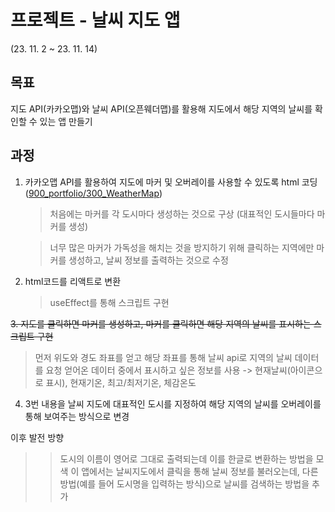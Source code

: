 # 프로젝트 - 날씨 지도 앱 
(23. 11. 2 ~ 23. 11. 14)

## 목표

지도 API(카카오맵)와 날씨 API(오픈웨더맵)를 활용해 지도에서 해당 지역의 날씨를 확인할 수 있는 앱 만들기

## 과정

1. 카카오맵 API를 활용하여 지도에 마커 및 오버레이를 사용할 수 있도록 html 코딩 ([900_portfolio/300_WeatherMap](https://github.com/WOONG-riginal/front-end/tree/main/900_portfolio/300_WeatherMap))
   
   > 처음에는 마커를 각 도시마다 생성하는 것으로 구상 (대표적인 도시들마다 마커를 생성)
   
   > 너무 많은 마커가 가독성을 해치는 것을 방지하기 위해 클릭하는 지역에만 마커를 생성하고, 날씨 정보를 출력하는 것으로 수정

2. html코드를 리액트로 변환
   
   > useEffect를 통해 스크립트 구현
   
<del>3. 지도를 클릭하면 마커를 생성하고, 마커를 클릭하면 해당 지역의 날씨를 표시하는 스크립트 구현

   > 먼저 위도와 경도 좌표를 얻고
   > 해당 좌표를 통해 날씨 api로 지역의 날씨 데이터를 요청
   > 얻어온 데이터 중에서 표시하고 싶은 정보를 사용 -> 현재날씨(아이콘으로 표시), 현재기온, 최고/최저기온, 체감온도</del>

4. 3번 내용을 날씨 지도에 대표적인 도시를 지정하여 해당 지역의 날씨를 오버레이를 통해 보여주는 방식으로 변경


이후 발전 방향
>> 도시의 이름이 영어로 그대로 출력되는데 이를 한글로 변환하는 방법을 모색
>> 이 앱에서는 날씨지도에서 클릭을 통해 날씨 정보를 불러오는데, 다른 방법(예를 들어 도시명을 입력하는 방식)으로 날씨를 검색하는 방법을 추가
